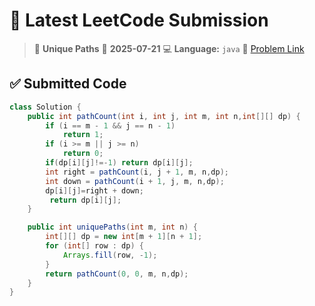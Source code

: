 # 🧠 Latest LeetCode Submission

> 📌 **Unique Paths**
> 📅 **2025-07-21**
> 💻 **Language:** `java`
> 🔗 [Problem Link](https://leetcode.com/problems/unique-paths/)

## ✅ Submitted Code

```java
class Solution {
    public int pathCount(int i, int j, int m, int n,int[][] dp) {
        if (i == m - 1 && j == n - 1)
            return 1;
        if (i >= m || j >= n)
            return 0;
        if(dp[i][j]!=-1) return dp[i][j];
        int right = pathCount(i, j + 1, m, n,dp);
        int down = pathCount(i + 1, j, m, n,dp);
        dp[i][j]=right + down;
         return dp[i][j];
    }

    public int uniquePaths(int m, int n) {
        int[][] dp = new int[m + 1][n + 1];
        for (int[] row : dp) {
            Arrays.fill(row, -1);
        }
        return pathCount(0, 0, m, n,dp);
    }
}

```

<!-- Updated: 2025-07-21 22:42:01.625207 -->
